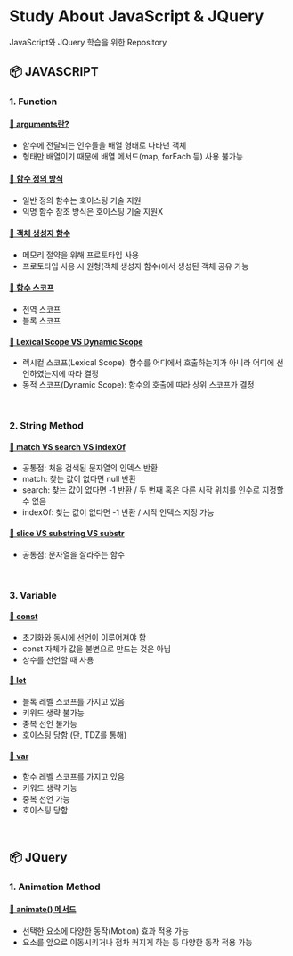 # Study About JavaScript & JQuery
JavaScript와 JQuery 학습을 위한 Repository

## 📦 JAVASCRIPT
### 1. Function
#### <a href="https://github.com/shinyeeun789/Study-Javascript-Jquery/blob/main/JAVASCRIPT/function/about_arguments.html"> 📜 arguments란? </a>
- 함수에 전달되는 인수들을 배열 형태로 나타낸 객체
- 형태만 배열이기 때문에 배열 메서드(map, forEach 등) 사용 불가능

#### <a href="https://github.com/shinyeeun789/Study-Javascript-Jquery/blob/main/JAVASCRIPT/function/about_definition.html"> 📜 함수 정의 방식 </a>
- 일반 정의 함수는 호이스팅 기술 지원
- 익명 함수 참조 방식은 호이스팅 기술 지원X

#### <a href="https://github.com/shinyeeun789/Study-Javascript-Jquery/blob/main/JAVASCRIPT/function/about_objectConstructorFunction.html"> 📜 객체 생성자 함수 </a>
- 메모리 절약을 위해 프로토타입 사용
- 프로토타입 사용 시 원형(객체 생성자 함수)에서 생성된 객체 공유 가능

#### <a href="https://github.com/shinyeeun789/Study-Javascript-Jquery/blob/main/JAVASCRIPT/function/about_scope.html"> 📜 함수 스코프 </a>
- 전역 스코프
- 블록 스코프

#### <a href="https://github.com/shinyeeun789/Study-Javascript-Jquery/blob/main/JAVASCRIPT/function/lexicalScope_vs_dynamicScope.html"> 📜 Lexical Scope VS Dynamic Scope </a>
- 렉시컬 스코프(Lexical Scope): 함수를 어디에서 호출하는지가 아니라 어디에 선언하였는지에 따라 결정
- 동적 스코프(Dynamic Scope): 함수의 호출에 따라 상위 스코프가 결정
<br/>

### 2. String Method
#### <a href="https://github.com/shinyeeun789/Study-Javascript-Jquery/blob/main/JAVASCRIPT/string_method/match_vs_search_indexOf.html"> 📜 match VS search VS indexOf </a>
- 공통점: 처음 검색된 문자열의 인덱스 반환
- match: 찾는 값이 없다면 null 반환
- search: 찾는 값이 없다면 -1 반환 / 두 번째 혹은 다른 시작 위치를 인수로 지정할 수 없음
- indexOf: 찾는 값이 없다면 -1 반환 / 시작 인덱스 지정 가능

#### <a href="https://github.com/shinyeeun789/Study-Javascript-Jquery/blob/main/JAVASCRIPT/string_method/slice_vs_substring_vs_substr.html"> 📜 slice VS substring VS substr </a>
- 공통점: 문자열을 잘라주는 함수
<br/>

### 3. Variable
#### <a href="https://github.com/shinyeeun789/Study-Javascript-Jquery/blob/main/JAVASCRIPT/variable/about_const.html"> 📜 const </a>
- 초기화와 동시에 선언이 이루어져야 함
- const 자체가 값을 불변으로 만드는 것은 아님
- 상수를 선언할 때 사용

#### <a href="https://github.com/shinyeeun789/Study-Javascript-Jquery/blob/main/JAVASCRIPT/variable/about_let.html"> 📜 let </a>
- 블록 레벨 스코프를 가지고 있음
- 키워드 생략 불가능
- 중복 선언 불가능
- 호이스팅 당함 (단, TDZ를 통해)

#### <a href="https://github.com/shinyeeun789/Study-Javascript-Jquery/blob/main/JAVASCRIPT/variable/about_var.html"> 📜 var </a>
- 함수 레벨 스코프를 가지고 있음
- 키워드 생략 가능
- 중복 선언 가능
- 호이스팅 당함
<br/>

## 📦 JQuery
### 1. Animation Method
#### <a href="https://github.com/shinyeeun789/Study-Javascript-Jquery/blob/main/JQuery/animation_method/about_animate.html"> 📜 animate() 메서드 </a>
- 선택한 요소에 다양한 동작(Motion) 효과 적용 가능
- 요소를 앞으로 이동시키거나 점차 커지게 하는 등 다양한 동작 적용 가능
